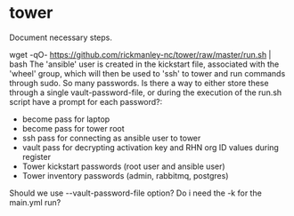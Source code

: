 # tower

Document necessary steps.

wget -qO- https://github.com/rickmanley-nc/tower/raw/master/run.sh | bash
The 'ansible' user is created in the kickstart file, associated with the 'wheel' group, which will then be used to 'ssh' to tower and run commands through sudo.
So many passwords. Is there a way to either store these through a single vault-password-file, or during the execution of the run.sh script have a prompt for each password?:
 - become pass for laptop
 - become pass for tower root
 - ssh pass for connecting as ansible user to tower
 - vault pass for decrypting activation key and RHN org ID values during register
 - Tower kickstart passwords (root user and ansible user)
 - Tower inventory passwords (admin, rabbitmq, postgres)

Should we use --vault-password-file option?
Do i need the -k for the main.yml run?
